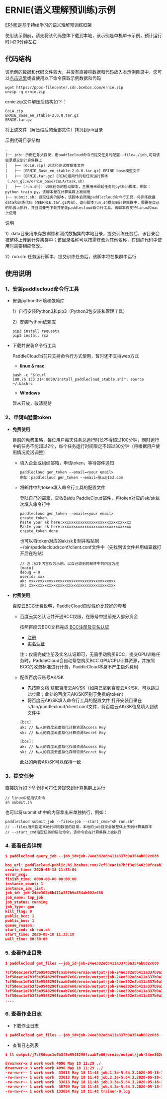 # ERNIE(语义理解预训练)示例
[ERNIE](https://github.com/PaddlePaddle/ERNIE/blob/develop/README.zh.md)是基于持续学习的语义理解预训练框架


使用该示例前，请先将该代码整体下载到本地，该示例是单机单卡示例，预计运行时间20分钟左右


## 代码结构

该示例的数据和代码文件较大，并没有直接将数据和代码放入本示例目录中，您可以[点击这里](https://ppoc-filecenter.cdn.bcebos.com/ernie.zip)或者使用以下命令获取示例数据和代码
```shell
wget https://ppoc-filecenter.cdn.bcebos.com/ernie.zip
unzip -q ernie.zip
```

ernie.zip文件解压后结构如下：
```
CoLA.zip
ERNIE_Base_en_stable-2.0.0.tar.gz
ERNIE.tar.gz
```

将上述文件（解压缩后的全部文件）拷贝到job目录

示例代码目录结构
```
.
├── job: 示例任务父目录，用paddlecloud命令行提交任务时配置--file=./job,可将该目录提交到计算集群上
│   ├── [CoLA.zip] 训练和测试数据集文件
│   ├── [ERNIE_Base_en_stable-2.0.0.tar.gz] ERINE base模型文件
│   ├── [ERNIE.tar.gz] ERINE组网代码和任务运行脚本（./en_glue/ernie_base/CoLA/task.sh）
│   ├── [run.sh]: 训练任务的启动脚本，主要用来调起任务的python脚本，例如：python train.py，该脚本是在计算集群上被调用
├── submit.sh: 提交任务的脚本，该脚本会调用paddlecloud命令行工具，将训练数据data和训练代码（在ERNIE.tar.gz内部）、运行脚本run.sh提交到计算集群中，需要在自己的机器上执行，并且需要先下载并安装paddlecloud命令行工具，该脚本仅支持linux和mac上使用
```

说明


1）data目录用来存放训练和测试数据集的本地目录，提交训练任务后，该目录会被整体上传到计算集群中；该目录名称可以按需修改为其他名称，在训练代码中使用时需要相应修改。


2）run.sh: 任务运行脚本，提交训练任务后，该脚本将在集群中运行


## 使用说明

### 1、安装paddlecloud命令行工具


   - 安装python3环境和依赖库
   
   
      1）自行安装Python3和pip3（Python3包安装和管理工具）
   

      2）安装Python依赖库
      
      ```shell
      pip3 install requests
      pip3 install rsa
      ```

   - 下载并安装命令行工具


     PaddleCloud当前只支持命令行方式使用，暂时还不支持web方式

     - **linux & mac**
     ```shell
     bash -c "$(curl 180.76.133.214:8050/install_paddlecloud_stable.sh)"; source ~/.bashrc
     ```

     - **Windows**


     暂未开放，敬请期待


### 2、申请&配置token
- **免费使用**


   目前的免费策略，每位用户每天任务总运行时长不得超过100分钟，同时运行中的任务不能超过2个，每个任务运行时间限定不超过30分钟（将根据用户使用情况灵活调整）


   - 填入企业或组织邮箱，申请token，等待邮件通知
  
     ```
     paddlecloud gen_token --email=<your email>
     例如：paddlecloud gen_token --email=张三@163.com
     ```
     
   - 将邮件中的token填入命令行工具的配置文件
   
   
     登陆自己的邮箱，查收Baidu PaddleCloud邮件，将token对应的ak/sk依次填入命令行中
     ```
     paddlecloud gen_token --email=<your email>
     create_token...
     Paste your ak here:xxxxxxxxxxxxxxxxxxxxxxxxxxxxxxx
     Paste your sk here:xxxxxxxxxxxxxxxxxxxxxxxxxxxxxxx
     create_token done
     ```
     
     也可以将token对应的ak/sk复制并粘贴到~/bin/paddlecloud/conf/client.conf文件中（先找到该文件并用编辑器打开后在粘贴）
     ```shell
     // 注：如下内容仅为示例，以自己收到的邮件中的内容为准
     [main]
     debug = 0
     userid: xxx
     ak: xxxxxxxxxxxxxxxxxxxxxxxxxxxxxxxxxxxxxxx
     sk: xxxxxxxxxxxxxxxxxxxxxxxxxxxxxxxxxxxxxxx
     ```
- **付费使用**

   [百度云BCC计费说明](https://cloud.baidu.com/doc/BCC/s/Ajy6x35ik)，PaddleCloud自动性价比较好的套餐
   - 百度云实名认证并开通BCC权限，在账号中提前充入部分资金

     按照百度云BCC文档完成 [BCC注册及实名认证](https://cloud.baidu.com/doc/BCC/s/3k4torn21#%E6%B3%A8%E5%86%8C%E5%8F%8A%E5%AE%9E%E5%90%8D%E8%AE%A4%E8%AF%81)
     - [注册](https://cloud.baidu.com/doc/UserGuide/s/ejwvy3fo2#%E6%B3%A8%E5%86%8C%E7%99%BE%E5%BA%A6%E8%B4%A6%E5%8F%B7)
     - [实名认证](https://cloud.baidu.com/doc/UserGuide/s/8jwvy3c96)
     
     注：仅需完成注册及实名认证即可，无需手动购买BCC，提交GPU训练任务时，PaddleCloud会自动帮您购买BCC GPU/CPU计算资源，并按照BCC的收费标准进行计费，PaddleCloud本身不产生额外费用
     
   - 配置百度云账号AK/SK
      - 先按照文档 [获取百度云AK/SK](https://cloud.baidu.com/doc/Reference/s/9jwvz2egb)（如果已拿到百度云AK/SK，可以跳过此步骤；此处的百度云AK/SK区别于免费的token）
      - 将百度云AK/SK填入命令行工具的配置文件
      打开安装目录在~/bin/paddlecloud/client.conf文件，将百度云AK/SK信息填入到该文件中
      ```shell
      [bcc]
      ak: // 私人的百度云虚拟化计算资源Access Key
      sk: // 私人的百度云虚拟化计算资源Secret Key
 
      [bos]:
      ak: // 私人的百度云虚拟化存储资源Access Key
      sk: // 私人的百度云虚拟化存储资源Secret Key
      ```
      此处的两套AK/SK可以保持一致

### 3、提交任务

  直接执行如下命令即可将任务提交到计算集群上运行
  ```shell
  // linux中使用该命令
  sh submit.sh
  ```
  也可以将submit.sh中的内容拿出来单独执行，例如：
  ```shell
  paddlecloud submit_job --files=job --start_cmd="sh run.sh"
  // --files用来指定本地代码和数据的目录，本地的job目录会被整体上传到计算集群中
  // --start_cmd指定任务的启动命令，该命令会在计算集群上被执行
  ```
### 4. 查看任务详情
```json
$ paddlecloud query_job --job_id=job-24ee302e8b411a337b9a354ab002c688

bos_url: paddlecloud-public.bj.bcebos.com/7cf50eac1e7b3f3e9548290fcaab7e66/ernie
create_time: 2020-05-18 11:33:04
error_msg:
finish_time: 0000-00-00 00:00:00
instance_count: 1
instance_ids_list:
job_id: job-24ee302e8b411a337b9a354ab002c688
job_name: tmp_job
job_status: running
job_type: gpu
kill_flag: 0
public_bcc: 1
public_bos: 1
queue_reason:
start_cmd: sh run.sh
start_time: 2020-05-18 11:33:18
wall_time: 00:30:00
```
### 5. 查看作业目录
```json
$ paddlecloud get_files --job_id=job-24ee302e8b411a337b9a354ab002c688

7cf50eac1e7b3f3e9548290fcaab7e66/ernie/output/job-24ee302e8b411a337b9a354ab002c688/	0	2020-05-18T03:33:16Z
7cf50eac1e7b3f3e9548290fcaab7e66/ernie/output/job-24ee302e8b411a337b9a354ab002c688/log/job.1.3e-5.64.3.2020-05-18-11-33-34.log	33613	2020-05-18T03:37:18Z
7cf50eac1e7b3f3e9548290fcaab7e66/ernie/output/job-24ee302e8b411a337b9a354ab002c688/log/job.2.3e-5.64.3.2020-05-18-11-33-34.log	33613	2020-05-18T03:40:51Z
7cf50eac1e7b3f3e9548290fcaab7e66/ernie/output/job-24ee302e8b411a337b9a354ab002c688/log/job.3.3e-5.64.3.2020-05-18-11-33-34.log	33613	2020-05-18T03:44:38Z
7cf50eac1e7b3f3e9548290fcaab7e66/ernie/output/job-24ee302e8b411a337b9a354ab002c688/log/job.4.3e-5.64.3.2020-05-18-11-33-34.log	22059	2020-05-18T03:47:31Z
7cf50eac1e7b3f3e9548290fcaab7e66/ernie/output/job-24ee302e8b411a337b9a354ab002c688/log/trainer-0.log	126492	2020-05-18T03:47:31Z
....
```

### 6. 查看作业日志

- 下载作业日志
```json
$ paddlecloud get_files --job_id=job-24ee302e8b411a337b9a354ab002c688 --download=1
```

- 查看日志列表
```json
$ ll output/j7cf50eac1e7b3f3e9548290fcaab7e66/ernie/output/job-24ee302e8b411a337b9a354ab002c688/log

drwxrwxr-x 3 work work 4096 May 18 11:29 ./
drwxrwxr-x 3 work work 4096 May 18 11:29 ../
-rw-rw-r-- 1 work work  33613 May 18 11:48 job.1.3e-5.64.3.2020-05-18-11-33-34.log
-rw-rw-r-- 1 work work  33613 May 18 11:48 job.2.3e-5.64.3.2020-05-18-11-33-34.log
-rw-rw-r-- 1 work work  33613 May 18 11:48 job.3.3e-5.64.3.2020-05-18-11-33-34.log
-rw-rw-r-- 1 work work  30709 May 18 11:48 job.4.3e-5.64.3.2020-05-18-11-33-34.log
-rw-rw-r-- 1 work work 133654 May 18 11:48 trainer-0.log
```
